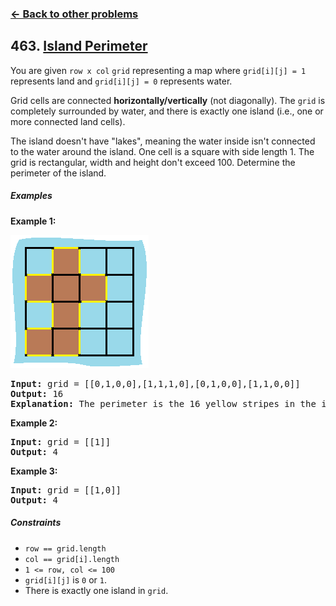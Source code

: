 ### [&#8592; Back to other problems](../../README.md)

## 463. [Island Perimeter](https://leetcode.com/problems/island-perimeter/)

You are given `row x col` `grid` representing a map where `grid[i][j] = 1` represents land and
`grid[i][j] = 0` represents water.

Grid cells are connected **horizontally/vertically** (not diagonally). The `grid` is completely
surrounded by water, and there is exactly one island (i.e., one or more connected land cells).

The island doesn't have "lakes", meaning the water inside isn't connected to the water around the
island. One cell is a square with side length 1. The grid is rectangular, width and height don't
exceed 100. Determine the perimeter of the island.

##### Examples

**Example 1:**

![island example](assets/island.png "island example")

<pre>
<b>Input:</b> grid = [[0,1,0,0],[1,1,1,0],[0,1,0,0],[1,1,0,0]]
<b>Output:</b> 16
<b>Explanation:</b> The perimeter is the 16 yellow stripes in the image above.
</pre>

**Example 2:**

<pre>
<b>Input:</b> grid = [[1]]
<b>Output:</b> 4
</pre>

**Example 3:**

<pre>
<b>Input:</b> grid = [[1,0]]
<b>Output:</b> 4
</pre>

##### Constraints

* <code>row == grid.length</code>
* <code>col == grid[i].length</code>
* <code>1 <= row, col <= 100</code>
* `grid[i][j]` is `0` or `1`.
* There is exactly one island in `grid`.
